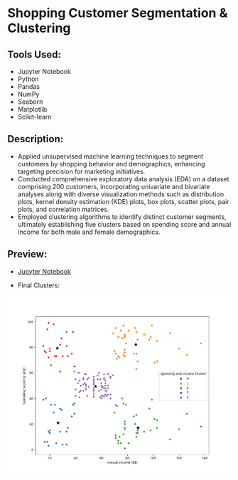 # Shopping Customer Segmentation & Clustering
## Tools Used:
- Jupyter Notebook
- Python
- Pandas
- NumPy
- Seaborn
- Matplotlib
- Scikit-learn
## Description:
- Applied unsupervised machine learning techniques to segment customers by shopping behavior and demographics, enhancing targeting precision for marketing initiatives.
- Conducted comprehensive exploratory data analysis (EDA) on a dataset comprising 200 customers, incorporating univariate and bivariate analyses along with diverse visualization methods such as distribution plots, kernel density estimation (KDE) plots, box plots, scatter plots, pair plots, and correlation matrices.
- Employed clustering algorithms to identify distinct customer segments, ultimately establishing five clusters based on spending score and annual income for both male and female demographics.
## Preview:

- [Jupyter Notebook](https://github.com/ndomah/Portfolio-Projects/blob/main/Data%20Analytics/Shopping%20Customer%20Segmentation%20%26%20Clustering/Shopping%20Customer%20Segmentation.ipynb)

- Final Clusters:

![Clusters](https://github.com/ndomah/Portfolio-Projects/blob/main/Data%20Analytics/Shopping%20Customer%20Segmentation%20%26%20Clustering/clustering_bivaraiate.png)
